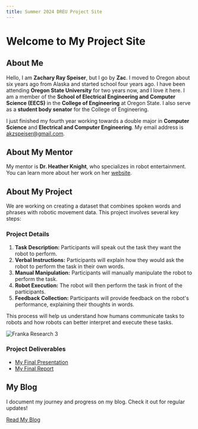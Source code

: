 ```yaml
---
title: Summer 2024 DREU Project Site
---
```


# Welcome to My Project Site

## About Me

Hello, I am **Zachary Ray Speiser**, but I go by **Zac**. I moved to Oregon about six years ago from Alaska and started school four years ago. I have been attending **Oregon State University** for two years now, and I love it here. I am a member of the **School of Electrical Engineering and Computer Science (EECS)** in the **College of Engineering** at Oregon State. I also serve as a **student body senator** for the College of Engineering.

I just finished my fourth year working towards a double major in **Computer Science** and **Electrical and Computer Engineering**. My email address is [akzspeiser@gmail.com](mailto:akzspeiser@gmail.com).

## About My Mentor

My mentor is **Dr. Heather Knight**, who specializes in robot entertainment. You can learn more about her work on her [website](https://engineering.oregonstate.edu/people/heather-knight).

## About My Project

We are working on creating a dataset that combines spoken words and phrases with robotic movement data. This project involves several key steps:

### Project Details

1. **Task Description:** Participants will speak out the task they want the robot to perform.
2. **Verbal Instructions:** Participants will explain how they would ask the robot to perform the task in their own words.
3. **Manual Manipulation:** Participants will manually manipulate the robot to perform the task.
4. **Robot Execution:** The robot will then perform the task in front of the participants.
5. **Feedback Collection:** Participants will provide feedback on the robot's performance, explaining their thoughts in words.

This process will help us understand how humans communicate tasks to robots and how robots can better interpret and execute these tasks.

![Franka Research 3](https://store.clearpathrobotics.com/cdn/shop/products/FR3_image3_598x597.png?v=1663341441)

### Project Deliverables

- [My Final Presentation](files/finalpresentation.pdf)
- [My Final Report](files/finalreport.pdf)

## My Blog

I document my journey and progress on my blog. Check it out for regular updates!

[Read My Blog](blog.html)
